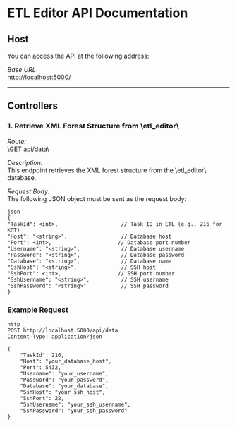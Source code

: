 ﻿# ETL Editor API Documentation

## Host

You can access the API at the following address:

*Base URL:*  
[http://localhost:5000/](http://localhost:5000/)

---

## Controllers

### 1. Retrieve XML Forest Structure from \etl_editor\

*Route:*  
\GET api/data\

*Description:*  
This endpoint retrieves the XML forest structure from the \etl_editor\ database.

*Request Body:*  
The following JSON object must be sent as the request body:
````
json
{
"TaskId": <int>,                    // Task ID in ETL (e.g., 216 for КПТ)
"Host": "<string>",                 // Database host
"Port": <int>,                     // Database port number
"Username": "<string>",             // Database username
"Password": "<string>",             // Database password
"Database": "<string>",             // Database name
"SshHost": "<string>",              // SSH host
"SshPort": <int>,                  // SSH port number
"SshUsername": "<string>",          // SSH username
"SshPassword": "<string>"           // SSH password
}
````
### Example Request

````
http
POST http://localhost:5000/api/data
Content-Type: application/json

{
    "TaskId": 216,
    "Host": "your_database_host",
    "Port": 5432,
    "Username": "your_username",
    "Password": "your_password",
    "Database": "your_database",
    "SshHost": "your_ssh_host",
    "SshPort": 22,
    "SshUsername": "your_ssh_username",
    "SshPassword": "your_ssh_password"
}
````